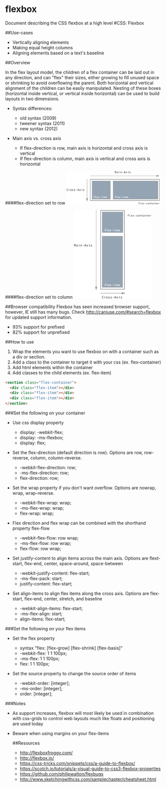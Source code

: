 # flexbox
Document describing the CSS flexbox at a high level
#CSS: Flexbox

##Use-cases
- Vertically aligning elements
- Making equal height columns
- Aligning elements based on a text's baseline

##Overview

In the flex layout model, the children of a flex container can be laid out in
any direction, and can "flex" their sizes, either growing to fill unused
space or shrinking to avoid overflowing the parent.  Both horizontal and vertical
alignment of the children can be easily manipulated.  Nesting of these boxes
(horizontal inside vertical, or vertical inside horizontal) can be used to build
layouts in two dimensions.

- Syntax differences:
  - old syntax (2009)
  - tweener syntax (2011)
  - new syntax (2012)

- Main axis vs. cross axis
  - If flex-direction is row, main axis is horizontal and cross axis is vertical
  - If flex-direction is column, main axis is vertical and cross axis is horizontal

####flex-direction set to row
  <img src="img/flexdirectionrow.png" style="width: 300px" />

####flex-direction set to column
  <img src="img/flexdirectioncolumn.png" style="width: 250px" />

##Browser compatibility
Flexbox has seen increased browser support, however, IE still has many bugs. Check http://caniuse.com/#search=flexbox
for updated support information.
- 93% support for prefixed
- 82% support for unprefixed

##How to use

1. Wrap the elements you want to use flexbox on with a container such as a div or
section.
2. Add a class to the container to target it with your css (ex. flex-container)
3. Add html elements within the container
4. Add classes to the child elements (ex. flex-item)

```html
<section class="flex-container">
  <div class="flex-item"></div>
  <div class="flex-item"></div>
  <div class="flex-item"></div>
</section>
```

###Set the following on your container
- Use css display property
  - display: -webkit-flex;
  - display: -ms-flexbox;
  - display: flex;

- Set the flex-direction (default direction is row).  Options are row,
row-reverse, column, column-reverse.
  - -webkit-flex-direction: row;
  -  -ms-flex-direction: row;
  - flex-direction: row;

- Set the wrap property if you don't want overflow.  Options are nowrap, wrap, wrap-reverse.
  - -webkit-flex-wrap: wrap;
  - -ms-flex-wrap: wrap;
  - flex-wrap: wrap;

- Flex direction and flex wrap can be combined with the shorthand property flex-flow
  - -webkit-flex-flow: row wrap;
  - -ms-flex-flow: row wrap;
  - flex-flow: row wrap;

- Set justify-content to align items across the main axis.  Options are flext-start, flex-end,
center, space-around, space-between
  - -webkit-justify-content: flex-start;
  - -ms-flex-pack: start;
  - justify-content: flex-start;

- Set align-items to align flex items along the cross axis.  Options are flex-start, flex-end,
center, stretch, and baseline
  - -webkit-align-items: flex-start;
  - -ms-flex-align: start;
  - align-items: flex-start;

###Set the following on  your flex items
- Set the flex property
  - syntax "flex: [flex-grow] [flex-shrink] [flex-basis]"
  - -webkit-flex: 1 1 100px;
  - -ms-flex: 1 1 100px;
  - flex: 1 1 100px;

- Set the source property to change the source order of items
  - -webkit-order: [integer];
  - -ms-order: [integer];
  - order: [integer];

###Notes
- As support increases, flexbox will most likely be used in combination with css-grids to control web layouts much
like floats and positioning are used today
- Beware when using margins on your flex-items

  ##Resources
  - http://flexboxfroggy.com/
  - http://flexbox.io/
  - https://css-tricks.com/snippets/css/a-guide-to-flexbox/
  - https://scotch.io/tutorials/a-visual-guide-to-css3-flexbox-properties
  - https://github.com/philipwalton/flexbugs
  - http://www.sketchingwithcss.com/samplechapter/cheatsheet.html
